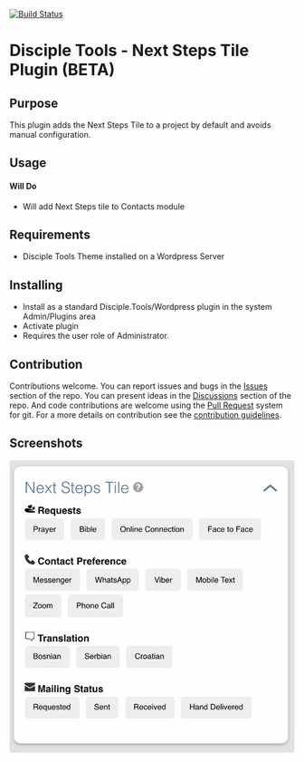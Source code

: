 [![Build Status](https://travis-ci.com/DiscipleTools/next-steps-tile.svg?branch=master)](https://travis-ci.com/DiscipleTools/next-steps-tile)

# Disciple Tools - Next Steps Tile Plugin (BETA)


## Purpose

This plugin adds the Next Steps Tile to a project by default and avoids manual configuration.

## Usage

#### Will Do

- Will add Next Steps tile to Contacts module


## Requirements

- Disciple Tools Theme installed on a Wordpress Server

## Installing

- Install as a standard Disciple.Tools/Wordpress plugin in the system Admin/Plugins area
- Activate plugin
- Requires the user role of Administrator.

## Contribution

Contributions welcome. You can report issues and bugs in the
[Issues](https://github.com/prykon/next-steps-tile/issues) section of the repo. You can present ideas
in the [Discussions](https://github.com/prykon/next-steps-tile/discussions) section of the repo. And
code contributions are welcome using the [Pull Request](https://github.com/prykon/next-steps-tile/pulls)
system for git. For a more details on contribution see the
[contribution guidelines](https://github.com/prykon/next-steps-tile/blob/master/CONTRIBUTING.md).


## Screenshots

![screenshot](documentation/assets/screenshot.png)

